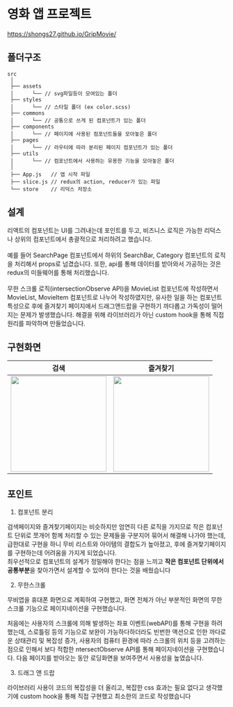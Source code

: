 # 영화 앱 프로젝트

https://shongs27.github.io/GripMovie/

## 폴더구조

```
src
 │
 ├── assets
 │      └── // svg파일등이 모여있는 폴더
 ├── styles
 │      └── // 스타일 폴더 (ex color.scss)
 ├── commons
 │      └── // 공통으로 쓰게 된 컴포넌트가 있는 폴더
 ├── components
 │      └── // 페이지에 사용된 컴포넌트들을 모아놓은 폴더
 ├── pages
 │      └── // 라우터에 따라 분리된 페이지 컴포넌트가 있는 폴더
 ├── utils
 │      └── // 컴포넌트에서 사용하는 유용한 기능을 모아놓은 폴더
 │
 ├── App.js   // 앱 시작 파일
 ├── slice.js // redux의 action, reducer가 있는 파일
 └── store    // 리덕스 저장소
```

## 설계

리액트의 컴포넌트는 UI를 그려내는데 포인트를 두고, 비즈니스 로직은 가능한 리덕스나 상위의 컴포넌트에서 총괄적으로 처리하려고 했습니다.  
<br/>
예를 들어 SearchPage 컴포넌트에서 하위의 SearchBar, Category 컴포넌트의 로직을 처리해서 props로 넘겼습니다.
또한, api를 통해 데이터를 받아와서 가공하는 것은 redux의 미들웨어를 통해 처리했습니다.  
<br/>
무한 스크롤 로직(intersectionObserve API)을 MovieList 컴포넌트에 작성하면서 MovieList, MovieItem 컴포넌트로 나누어 작성하였지만, 유사한 일을 하는 컴포넌트 특성으로 후에 즐겨찾기 페이지에서 드래그앤드랍을 구현하기 까다롭고 가독성이 떨어지는 문제가 발생했습니다. 해결을 위해 라이브러리가 아닌 custom hook을 통해 직접 원리를 파악하며 만들었습니다.

## 구현화면

|검색|즐겨찾기|
|:---:|:---:|
|<img src="https://user-images.githubusercontent.com/55541745/184324551-e4ed514f-7c52-426e-9668-e583443a2a7c.gif" width="220"/>|<img src="https://user-images.githubusercontent.com/55541745/184324565-8941dce4-3b96-4f10-9f1c-a26a4710f1c5.gif" width="220"/>|

## 포인트

1. 컴포넌트 분리

검색페이지와 즐겨찾기페이지는 비슷하지만 엄연히 다른 로직을 가지므로 작은 컴포넌트 단위로 쪼개어 함께 처리할 수 있는 문제들을 구분지어 묶어서 해결해 나가야 했는데, 급한대로 구현을 하니 무비 리스트와 아이템의 결합도가 높아졌고, 후에 즐겨찾기페이지를 구현하는데 어려움을 가지게 되었습니다.
<br/>
최우선적으로 컴포넌트의 설계가 정밀해야 한다는 점을 느끼고 **작은 컴포넌트 단위에서 공통부분**을 찾아가면서 설계할 수 있어야 한다는 것을 배웠습니다

2. 무한스크롤

무비앱을 휴대폰 화면으로 계획하여 구현했고, 화면 전체가 아닌 부분적인 화면의 무한 스크롤 기능으로 페이지네이션을 구현했습니다.

처음에는 사용자의 스크롤에 의해 발생하는 좌표 이벤트(webAPI)를 통해 구현을 하려했는데, 스로틀링 등의 기능으로 보완이 가능하다하더라도 빈번한 액션으로 인한 까다로운 상태관리 및 복잡성 증가, 사용자의 컴퓨터 환경에 따라 스크롤의 위치 등을 고려하는 점으로 인해서 보다 적합한 ntersectObserve API를 통해 페이지네이션을 구현했습니다. 다음 페이지를 받아오는 동안 로딩화면을 보여주면서 사용성을 높였습니다.

3. 드래그 앤 드랍

라이브러리 사용이 코드의 복잡성을 더 올리고, 복잡한 css 효과는 필요 없다고 생각했기에 custom hook을 통해 직접 구현했고 최소한의 코드로 작성했습니다
